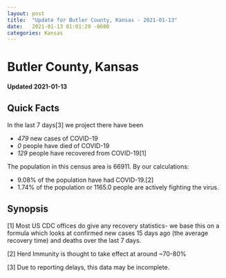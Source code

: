 ```yaml
---
layout: post
title:  "Update for Butler County, Kansas - 2021-01-13"
date:   2021-01-13 01:01:29 -0600
categories: Kansas
---
```


# Butler County, Kansas
#### Updated 2021-01-13

## Quick Facts

In the last 7 days[3] we project there have been
- *479* new cases of COVID-19
- *0* people have died of COVID-19
- *129* people have recovered from COVID-19[1]

The population in this census area is 66911. By our calculations:
- 9.08% of the population have had COVID-19.[2]
- 1.74% of the population or 1165.0 people are actively fighting the virus.

## Synopsis




[1] Most US CDC offices do give any recovery statistics- we base this on a formula which looks at confirmed new cases
15 days ago (the average recovery time) and deaths over the last 7 days.

[2] Herd Immunity is thought to take effect at around ~70-80%

[3] Due to reporting delays, this data may be incomplete.
 
    